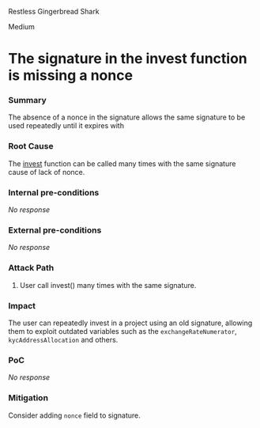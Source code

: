 Restless Gingerbread Shark

Medium

# The signature in the invest function is missing a nonce

### Summary

The absence of a nonce in the signature allows the same signature to be used repeatedly until it expires with 

### Root Cause

The [invest](https://github.com/sherlock-audit/2024-11-vvv-exchange-update/blob/main/vvv-platform-smart-contracts/contracts/vc/VVVVCInvestmentLedger.sol#L141) function can be called many times with the same signature cause of lack of nonce.

### Internal pre-conditions

_No response_

### External pre-conditions

_No response_

### Attack Path

1. User call invest() many times with the same signature.

### Impact

The user can repeatedly invest in a project using an old signature, allowing them to exploit outdated variables such as the `exchangeRateNumerator`, `kycAddressAllocation` and others.

### PoC

_No response_

### Mitigation

Consider adding `nonce` field to signature.